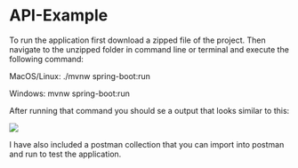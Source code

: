 # API-Example
To run the application first download a zipped file of the project.
Then navigate to the unzipped folder in command line or terminal and execute the following command:

MacOS/Linux: ./mvnw spring-boot:run

Windows: mvnw spring-boot:run

After running that command you should se a output that looks similar to this:

![](https://spring.io/images/quick-img2-ac5ae88c60ffaa062234a580f9f1abc3.png )

I have also included a postman collection that you can import into postman and run to test the application.
